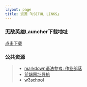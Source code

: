 ```yaml
---
layout: page
title: 资源「USEFUL LINKS」 
---
```


### 无敌英雄Launcher下载地址
[点击下载](http://ughorse.ufile.ucloud.com.cn/h5r_launcher.7z)
  
  
    
### 公共资源
>* [markdown语法参考: 作业部落](https://www.zybuluo.com/mdeditor)
>* [前端网址导航](http://nav.templatesy.com/)
>* [w3school](http://www.w3school.com.cn)
